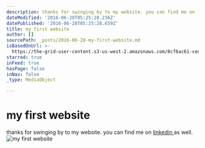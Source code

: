 ```yaml
---
description: thanks for swinging by to my website. you can find me on linkedin as well.
dateModified: '2016-06-28T05:25:28.236Z'
datePublished: '2016-06-28T05:25:28.659Z'
title: my first website
author: []
sourcePath: _posts/2016-06-28-my-first-website.md
isBasedOnUrl: >-
  https://the-grid-user-content.s3-us-west-2.amazonaws.com/8cf6ac61-ced9-4ce8-a8b7-7cb2edebb2d1.jpg
starred: true
inFeed: true
hasPage: false
inNav: false
_type: MediaObject

---
```

# my first website

thanks for swinging by to my website. you can find me on [linkedin ][0]as well.
![my first website](https://the-grid-user-content.s3-us-west-2.amazonaws.com/6e05d31a-6cc8-4903-aa1c-01f6f7e9142e.jpg)

[0]: https://www.linkedin.com/in/jasonhk1020 "LinkedIn"